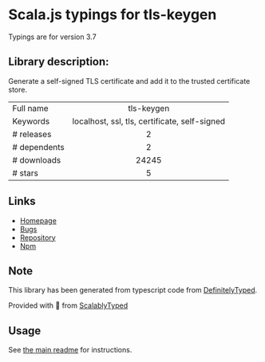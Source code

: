 
# Scala.js typings for tls-keygen

Typings are for version 3.7

## Library description:
Generate a self-signed TLS certificate and add it to the trusted certificate store.

|                    |                 |
| ------------------ | :-------------: |
| Full name          | tls-keygen |
| Keywords           | localhost, ssl, tls, certificate, self-signed |
| # releases         | 2 |
| # dependents       | 2 |
| # downloads        | 24245 |
| # stars            | 5 |

## Links
- [Homepage](https://gitlab.com/sebdeckers/tls-keygen#readme)
- [Bugs](https://gitlab.com/sebdeckers/tls-keygen/issues)
- [Repository](https://gitlab.com/sebdeckers/tls-keygen)
- [Npm](https://www.npmjs.com/package/tls-keygen)
    


## Note
This library has been generated from typescript code from [DefinitelyTyped](https://definitelytyped.org).

Provided with :purple_heart: from [ScalablyTyped](https://github.com/oyvindberg/ScalablyTyped)

## Usage
See [the main readme](../../readme.md) for instructions.


